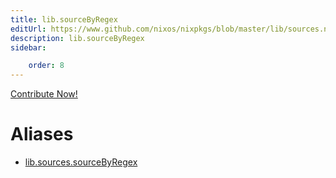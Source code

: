 ```yaml
---
title: lib.sourceByRegex
editUrl: https://www.github.com/nixos/nixpkgs/blob/master/lib/sources.nix#L134C19
description: lib.sourceByRegex
sidebar:

    order: 8
---
```


<a href="https://www.github.com/nixos/nixpkgs/blob/master/lib/sources.nix#L134C19">Contribute Now!</a>


# Aliases

- [lib.sources.sourceByRegex](/reference/libsources.sourceByRegex)


